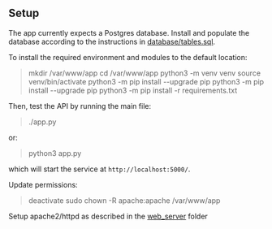 ## Setup

The app currently expects a Postgres database. Install and populate the database according to the instructions in [database/tables.sql](../database/tables.sql).

To install the required environment and modules to the default location:

> mkdir /var/www/app
> cd /var/www/app
> python3 -m venv venv
> source venv/bin/activate
> python3 -m pip install --upgrade pip
> python3 -m pip install --upgrade pip
> python3 -m pip install -r requirements.txt

Then, test the API by running the main file:

> ./app.py

or:

> python3 app.py

which will start the service at `http://localhost:5000/`.

Update permissions:

> deactivate
> sudo chown -R apache:apache /var/www/app

Setup apache2/httpd as described in the [web_server](../web_server) folder
